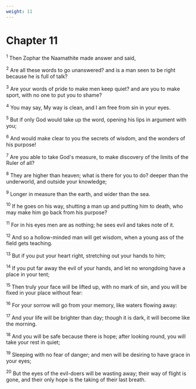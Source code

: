 ```yaml
---
weight: 11
---
```


# Chapter 11

<sup>1</sup> Then Zophar the Naamathite made answer and said, 

<sup>2</sup> Are all these words to go unanswered? and is a man seen to be right because he is full of talk? 

<sup>3</sup> Are your words of pride to make men keep quiet? and are you to make sport, with no one to put you to shame? 

<sup>4</sup> You may say, My way is clean, and I am free from sin in your eyes. 

<sup>5</sup> But if only God would take up the word, opening his lips in argument with you; 

<sup>6</sup> And would make clear to you the secrets of wisdom, and the wonders of his purpose! 

<sup>7</sup> Are you able to take God's measure, to make discovery of the limits of the Ruler of all? 

<sup>8</sup> They are higher than heaven; what is there for you to do? deeper than the underworld, and outside your knowledge; 

<sup>9</sup> Longer in measure than the earth, and wider than the sea. 

<sup>10</sup> If he goes on his way, shutting a man up and putting him to death, who may make him go back from his purpose? 

<sup>11</sup> For in his eyes men are as nothing; he sees evil and takes note of it. 

<sup>12</sup> And so a hollow-minded man will get wisdom, when a young ass of the field gets teaching. 

<sup>13</sup> But if you put your heart right, stretching out your hands to him; 

<sup>14</sup> If you put far away the evil of your hands, and let no wrongdoing have a place in your tent; 

<sup>15</sup> Then truly your face will be lifted up, with no mark of sin, and you will be fixed in your place without fear: 

<sup>16</sup> For your sorrow will go from your memory, like waters flowing away: 

<sup>17</sup> And your life will be brighter than day; though it is dark, it will become like the morning. 

<sup>18</sup> And you will be safe because there is hope; after looking round, you will take your rest in quiet; 

<sup>19</sup> Sleeping with no fear of danger; and men will be desiring to have grace in your eyes; 

<sup>20</sup> But the eyes of the evil-doers will be wasting away; their way of flight is gone, and their only hope is the taking of their last breath. 


